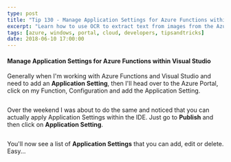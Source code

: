 ```yaml
---
type: post
title: "Tip 130 - Manage Application Settings for Azure Functions within Visual Studio"
excerpt: "Learn how to use OCR to extract text from images from the Azure Portal"
tags: [azure, windows, portal, cloud, developers, tipsandtricks]
date: 2018-06-10 17:00:00
---
```


#### Manage Application Settings for Azure Functions within Visual Studio

Generally when I'm working with Azure Functions and Visual Studio and need to add an **Application Setting**, then I'll head over to the Azure Portal, click on my Function, Configuration and add the Application Setting.

<img :src="$withBase('/files/vsappsetting1.png')">

Over the weekend I was about to do the same and noticed that you can actually apply Application Settings within the IDE. Just go to **Publish** and then click on **Application Setting**. 

<img :src="$withBase('/files/vsappsetting2.png')">

You'll now see a list of **Application Settings** that you can add, edit or delete. Easy...

<img :src="$withBase('/files/vsappsetting3.png')">
